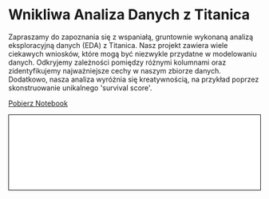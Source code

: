 
# Wnikliwa Analiza Danych z Titanica

Zapraszamy do zapoznania się z wspaniałą, gruntownie wykonaną analizą eksploracyjną danych (EDA) z Titanica. Nasz projekt zawiera wiele ciekawych wniosków, które mogą być niezwykle przydatne w modelowaniu danych. Odkryjemy zależności pomiędzy różnymi kolumnami oraz zidentyfikujemy najważniejsze cechy w naszym zbiorze danych. Dodatkowo, nasza analiza wyróżnia się kreatywnością, na przykład poprzez skonstruowanie unikalnego 'survival score'.

<a href="titanic.ipynb" class="md-button md-button--primary">Pobierz Notebook</a>

<iframe
    id="content"
    src="titanic.html"
    width="100%"
    style="border:1px solid black;overflow:hidden;"
></iframe>
<script>
function resizeIframeToFitContent(iframe) {
    iframe.style.height = (iframe.contentWindow.document.documentElement.scrollHeight + 50) + "px";
    iframe.contentDocument.body.style["overflow"] = 'hidden';
}
window.addEventListener('load', function() {
    var iframe = document.getElementById('content');
    resizeIframeToFitContent(iframe);
});
window.addEventListener('resize', function() {
    var iframe = document.getElementById('content');
    resizeIframeToFitContent(iframe);
});
</script>

